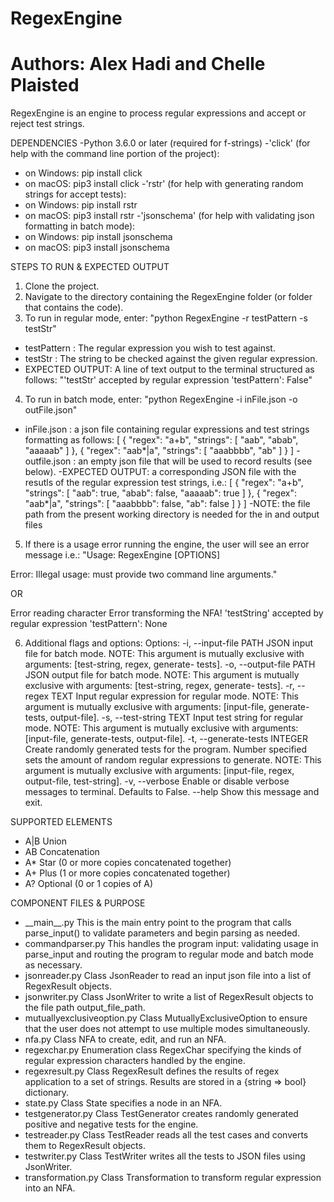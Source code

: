 # RegexEngine
# Authors: Alex Hadi and Chelle Plaisted

RegexEngine is an engine to process regular expressions and accept or reject test strings.

DEPENDENCIES
-Python 3.6.0 or later (required for f-strings)
-'click' (for help with the command line portion of the project):
  - on Windows: pip install click
  - on macOS: pip3 install click
-'rstr' (for help with generating random strings for accept tests):
  - on Windows: pip install rstr
  - on macOS: pip3 install rstr
-'jsonschema' (for help with validating json formatting in batch mode):
  - on Windows: pip install jsonschema
  - on macOS: pip3 install jsonschema

STEPS TO RUN & EXPECTED OUTPUT
1. Clone the project.
2. Navigate to the directory containing the RegexEngine folder (or folder that contains the code).
3. To run in regular mode, enter: "python RegexEngine -r testPattern -s testStr"
  - testPattern : The regular expression you wish to test against.
  - testStr : The string to be checked against the given regular expression.
  - EXPECTED OUTPUT: A line of text output to the terminal structured as follows:
      "'testStr' accepted by regular expression 'testPattern': False"
4. To run in batch mode, enter: "python RegexEngine -i inFile.json -o outFile.json"
  - inFile.json : a json file containing regular expressions and test strings formatting as follows:
  [
    {
      "regex": "a+b",
      "strings": [
          "aab",
          "abab",
          "aaaaab"
       ]
    },
    {
      "regex": "aab*|a",
      "strings": [
          "aaabbbb",
          "ab"
      ]
    }
  ]
  -outfile.json : an empty json file that will be used to record results (see below).
  -EXPECTED OUTPUT: a corresponding JSON file with the resutls of the regular expression test strings, i.e.: 
   [
    {
      "regex": "a+b",
      "strings": [
          "aab": true,
          "abab": false,
          "aaaaab": true
       ]
    },
    {
      "regex": "aab*|a",
      "strings": [
          "aaabbbb": false,
          "ab": false
      ]
    }
  ]
  -NOTE: the file path from the present working directory is needed for the in and output files
5. If there is a usage error running the engine, the user will see an error message i.e.:
  "Usage: RegexEngine [OPTIONS]

  Error: Illegal usage: must provide two command line arguments."
  
  OR
  
  Error reading character
  Error transforming the NFA!
  'testString' accepted by regular expression 'testPattern': None
  
6. Additional flags and options:
  Options:
  -i, --input-file PATH         JSON input file for batch mode. NOTE: This
                                argument is mutually exclusive with
                                arguments: [test-string, regex, generate-
                                tests].
  -o, --output-file PATH        JSON output file for batch mode. NOTE: This
                                argument is mutually exclusive with
                                arguments: [test-string, regex, generate-
                                tests].
  -r, --regex TEXT              Input regular expression for regular mode.
                                NOTE: This argument is mutually exclusive with
                                arguments: [input-file, generate-tests,
                                output-file].
  -s, --test-string TEXT        Input test string for regular mode. NOTE: This
                                argument is mutually exclusive with
                                arguments: [input-file, generate-tests,
                                output-file].
  -t, --generate-tests INTEGER  Create randomly generated tests for the
                                program. Number specified sets the amount of
                                random regular expressions to generate. NOTE:
                                This argument is mutually exclusive with
                                arguments: [input-file, regex, output-file,
                                test-string].
  -v, --verbose                 Enable or disable verbose messages to
                                terminal. Defaults to False.
  --help                        Show this message and exit.

SUPPORTED ELEMENTS
- A|B Union
- AB Concatenation
- A* Star (0 or more copies concatenated together)
- A+ Plus (1 or more copies concatenated together)
- A? Optional (0 or 1 copies of A)

COMPONENT FILES & PURPOSE
- \_\_main\_\_.py
    This is the main entry point to the program that calls parse_input() to validate parameters and begin parsing as needed.
- commandparser.py
    This handles the program input: validating usage in parse_input and routing the program to regular mode and batch mode as necessary.
- jsonreader.py
    Class JsonReader to read an input json file into a list of RegexResult objects.
- jsonwriter.py
    Class JsonWriter to write a list of RegexResult objects to the file path output_file_path.
- mutuallyexclusiveoption.py
    Class MutuallyExclusiveOption to ensure that the user does not attempt to use multiple modes simultaneously.
- nfa.py
    Class NFA to create, edit, and run an NFA.
- regexchar.py
    Enumeration class RegexChar specifying the kinds of regular expression characters handled by the engine.
- regexresult.py
    Class RegexResult defines the results of regex application to a set of strings. Results are stored in a {string => bool} dictionary.
- state.py
    Class State specifies a node in an NFA.
- testgenerator.py
    Class TestGenerator creates randomly generated positive and negative tests for the engine.
- testreader.py
    Class TestReader reads all the test cases and converts them to RegexResult objects.
- testwriter.py
    Class TestWriter writes all the tests to JSON files using JsonWriter.
- transformation.py
    Class Transformation to transform regular expression into an NFA.

